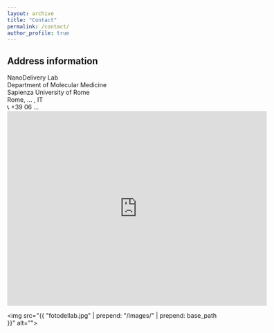 ```yaml
---
layout: archive
title: "Contact"
permalink: /contact/
author_profile: true
---
```


<h2> Address information </h2>
NanoDelivery Lab <br>
Department of Molecular Medicine <br>
Sapienza University of Rome <br>
Rome, ... , IT <br>
&#128222; +39 06 ... 

<iframe width="600" height="450" frameborder="0" style="border:0"
src="https://www.google.com/maps/embed/v1/place?q=place_id:ChIJhwSGzJ1hLxMRIUQcq7n77fo&key=AIzaSyAYv_7bzzTELVx9RYjErOCzg-A2CcI8VMc" allowfullscreen></iframe> 

<img src="{{ "fotodellab.jpg" | prepend: "/images/" | prepend: base_path }}" alt="">
